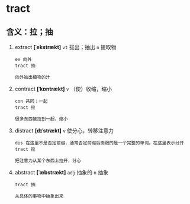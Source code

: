 # tract

## 含义：拉；抽

1. extract **[ˈekstrækt]** `vt` 拔出；抽出 `n` 提取物

   ```
   ex 向外
   tract 抽

   向外抽出植物的汁
   ```

2. contract **[ˈkɒntrækt]** `v` （使）收缩，缩小

   ```
   con 共同；一起
   tract 拉

   很多东西被拉到一起，缩小
   ```

3. distract **[dɪˈstrækt]** `v` 使分心，转移注意力

   ```
   dis 在这里不是否定前缀，通常否定前缀后面跟的是一个完整的单词。在这里表示分开
   tract 拉

   把注意力从某个东西上拉开，分心
   ```

4. abstract **[ˈæbstrækt]** `adj` 抽象的 `n` 抽象

   ```
   tract 抽

   从具体的事物中抽象出来
   ```
